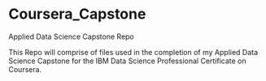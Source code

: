 # Coursera_Capstone
Applied Data Science Capstone Repo

This Repo will comprise of files used in the completion of my Applied Data Science Capstone for the IBM Data Science Professional Certificate on Coursera.
